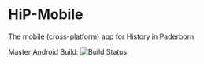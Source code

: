 # HiP-Mobile
The mobile (cross-platform) app for History in Paderborn.

Master Android Build: 
![Build Status](https://tfs-hip.cs.upb.de/tfs/DefaultCollection/_apis/public/build/definitions/2451edff-9e5f-42f4-838a-8ab2ac2f3c90/6/badge)
